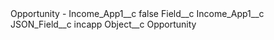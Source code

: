 <?xml version="1.0" encoding="UTF-8"?>
<CustomMetadata xmlns="http://soap.sforce.com/2006/04/metadata" xmlns:xsi="http://www.w3.org/2001/XMLSchema-instance" xmlns:xsd="http://www.w3.org/2001/XMLSchema">
    <label>Opportunity - Income_App1__c</label>
    <protected>false</protected>
    <values>
        <field>Field__c</field>
        <value xsi:type="xsd:string">Income_App1__c</value>
    </values>
    <values>
        <field>JSON_Field__c</field>
        <value xsi:type="xsd:string">incapp</value>
    </values>
    <values>
        <field>Object__c</field>
        <value xsi:type="xsd:string">Opportunity</value>
    </values>
</CustomMetadata>

